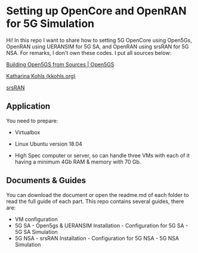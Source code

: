 
# Setting up OpenCore and OpenRAN for 5G Simulation

  

Hi! In this repo I want to share how to setting 5G OpenCore using Open5Gs, OpenRAN using UERANSIM for 5G SA, and OpenRAN using srsRAN for 5G NSA. For remarks, I don't own these codes. I put all sources below:

  

[Building Open5GS from Sources | Open5GS](https://open5gs.org/open5gs/docs/guide/02-building-open5gs-from-sources/)

  

[Katharina Kohls (kkohls.org)](https://kkohls.org/guides_open5gs.html)

  

[srsRAN](https://github.com/srsran/srsRAN)

  

## Application

  

You need to prepare:

- Virtualbox

- Linux Ubuntu version 18.04

- High Spec computer or server, so can handle three VMs with each of it having a minimum 4Gb RAM & memory with 70 Gb.

  

## Documents & Guides

  

You can download the document or open the readme.md of each folder to read the full guide of each part. This repo contains several guides, there are:



- VM configuration
- 5G SA
		- Open5gs & UERANSIM Installation
		- Configuration for 5G SA
		- 5G SA Simulation
- 5G NSA 
		- srsRAN Installation
		- Configuration for 5G NSA
		- 5G NSA Simulation